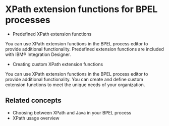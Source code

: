 <!-- image -->

# XPath extension functions for BPEL processes

- Predefined XPath extension functions

You can use XPath extension functions in the BPEL process editor to provide additional functionality. Predefined extension functions are included with IBM® Integration Designer.
- Creating custom XPath extension functions

You can use XPath extension functions in the BPEL process editor to provide additional functionality. You can create and define custom extension functions to meet the unique needs of your organization.

## Related concepts

- Choosing between XPath and Java in your BPEL process
- XPath usage overview
